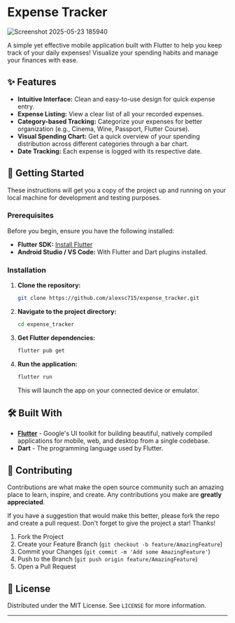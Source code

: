 # Expense Tracker

![Screenshot 2025-05-23 185940](https://github.com/user-attachments/assets/35b37e31-9554-4053-be4c-698ace348af4)



A simple yet effective mobile application built with Flutter to help you keep track of your daily expenses\! Visualize your spending habits and manage your finances with ease.

## ✨ Features

  * **Intuitive Interface:** Clean and easy-to-use design for quick expense entry.
  * **Expense Listing:** View a clear list of all your recorded expenses.
  * **Category-based Tracking:** Categorize your expenses for better organization (e.g., Cinema, Wine, Passport, Flutter Course).
  * **Visual Spending Chart:** Get a quick overview of your spending distribution across different categories through a bar chart.
  * **Date Tracking:** Each expense is logged with its respective date.

## 🚀 Getting Started

These instructions will get you a copy of the project up and running on your local machine for development and testing purposes.

### Prerequisites

Before you begin, ensure you have the following installed:

  * **Flutter SDK:** [Install Flutter](https://flutter.dev/docs/get-started/install)
  * **Android Studio / VS Code:** With Flutter and Dart plugins installed.

### Installation

1.  **Clone the repository:**

    ```bash
    git clone https://github.com/alexsc715/expense_tracker.git
    ```

2.  **Navigate to the project directory:**

    ```bash
    cd expense_tracker
    ```

3.  **Get Flutter dependencies:**

    ```bash
    flutter pub get
    ```

4.  **Run the application:**

    ```bash
    flutter run
    ```

    This will launch the app on your connected device or emulator.

## 🛠️ Built With

  * [**Flutter**](https://flutter.dev/) - Google's UI toolkit for building beautiful, natively compiled applications for mobile, web, and desktop from a single codebase.
  * **Dart** - The programming language used by Flutter.

## 🤝 Contributing

Contributions are what make the open source community such an amazing place to learn, inspire, and create. Any contributions you make are **greatly appreciated**.

If you have a suggestion that would make this better, please fork the repo and create a pull request. Don't forget to give the project a star\! Thanks\!

1.  Fork the Project
2.  Create your Feature Branch (`git checkout -b feature/AmazingFeature`)
3.  Commit your Changes (`git commit -m 'Add some AmazingFeature'`)
4.  Push to the Branch (`git push origin feature/AmazingFeature`)
5.  Open a Pull Request

## 📄 License

Distributed under the MIT License. See `LICENSE` for more information.


-----

